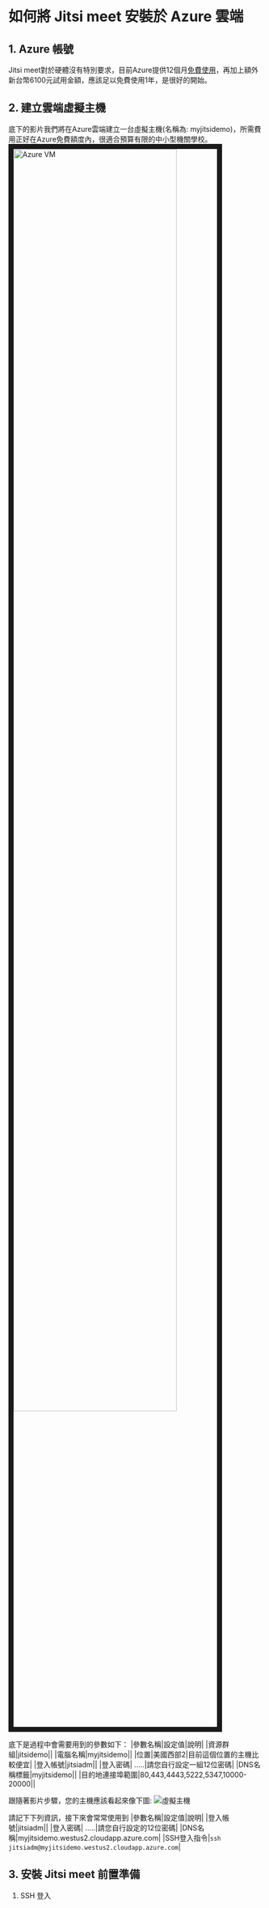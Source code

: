 # 如何將 Jitsi meet 安裝於 Azure 雲端

## 1. Azure 帳號 
Jitsi meet對於硬體沒有特別要求，目前Azure提供12個月[免費使用](https://azure.microsoft.com/zh-tw/free/)，再加上額外新台幣6100元試用金額，應該足以免費使用1年，是很好的開始。

## 2. 建立雲端虛擬主機
底下的影片我們將在Azure雲端建立一台虛擬主機(名稱為: myjitsidemo)，所需費用正好在Azure免費額度內，很適合預算有限的中小型機關學校。
<a href="http://www.youtube.com/watch?feature=player_embedded&v=BMuAhTTeUYg
" target="_blank"><img src="http://img.youtube.com/vi/BMuAhTTeUYg/0.jpg" 
alt="Azure VM" width=80% border="10" /></a>

底下是過程中會需要用到的參數如下：
|參數名稱|設定值|說明|
|資源群組|jitsidemo||
|電腦名稱|myjitsidemo||
|位置|美國西部2|目前這個位置的主機比較便宜|
|登入帳號|jitsiadm||
|登入密碼| .....|請您自行設定一組12位密碼|
|DNS名稱標籤|myjitsidemo||
|目的地連接埠範圍|80,443,4443,5222,5347,10000-20000||

跟隨著影片步驟，您的主機應該看起來像下圖:
![虛擬主機](https://github.com/Yuchunchen/BuildYourOwnConferenceSystem/blob/master/docs/images/install_jitsi_azure_0010.png)

請記下下列資訊，接下來會常常使用到
|參數名稱|設定值|說明|
|登入帳號|jitsiadm||
|登入密碼| .....|請您自行設定的12位密碼|
|DNS名稱|myjitsidemo.westus2.cloudapp.azure.com|
|SSH登入指令|`ssh jitsiadm@myjitsidemo.westus2.cloudapp.azure.com`|

## 3. 安裝 Jitsi meet 前置準備
1. SSH 登入